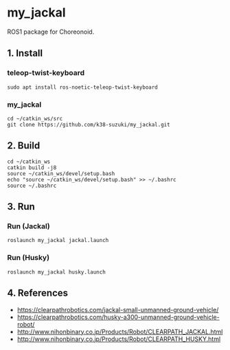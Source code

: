 # my_jackal
ROS1 package for Choreonoid.

## 1. Install
### teleop-twist-keyboard
```
sudo apt install ros-noetic-teleop-twist-keyboard
```

### my_jackal
```
cd ~/catkin_ws/src
git clone https://github.com/k38-suzuki/my_jackal.git
```

## 2. Build
```
cd ~/catkin_ws
catkin build -j8
source ~/catkin_ws/devel/setup.bash
echo "source ~/catkin_ws/devel/setup.bash" >> ~/.bashrc
source ~/.bashrc
```

## 3. Run
### Run (Jackal)
```
roslaunch my_jackal jackal.launch
```

### Run (Husky)
```
roslaunch my_jackal husky.launch
```

## 4. References
- https://clearpathrobotics.com/jackal-small-unmanned-ground-vehicle/
- https://clearpathrobotics.com/husky-a300-unmanned-ground-vehicle-robot/
- http://www.nihonbinary.co.jp/Products/Robot/CLEARPATH_JACKAL.html
- http://www.nihonbinary.co.jp/Products/Robot/CLEARPATH_HUSKY.html
